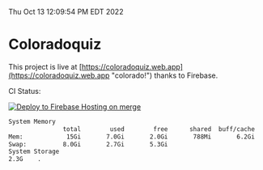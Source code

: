 Thu Oct 13 12:09:54 PM EDT 2022

# Coloradoquiz


This project is live at [https://coloradoquiz.web.app](https://coloradoquiz.web.app "colorado!") thanks to Firebase.

CI Status: 

[![Deploy to Firebase Hosting on merge](https://github.com/teamkushal/coloradoquiz/actions/workflows/firebase-hosting-merge.yml/badge.svg)](https://github.com/teamkushal/coloradoquiz/actions/workflows/firebase-hosting-merge.yml)

```bash
System Memory
               total        used        free      shared  buff/cache   available
Mem:            15Gi       7.0Gi       2.0Gi       788Mi       6.2Gi       7.1Gi
Swap:          8.0Gi       2.7Gi       5.3Gi
System Storage
2.3G	.
